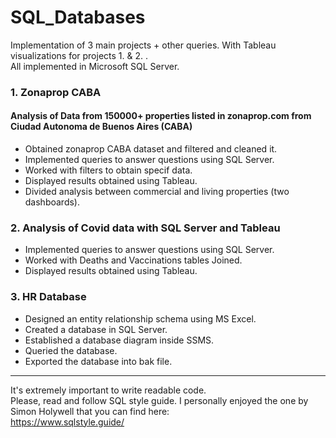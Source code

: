 # SQL_Databases

Implementation of 3 main projects + other queries. With Tableau visualizations for projects 1. & 2. . <br/>
All implemented in Microsoft SQL Server.

### 1. Zonaprop CABA
#### Analysis of Data from 150000+ properties listed in zonaprop.com from Ciudad Autonoma de Buenos Aires (CABA)

- Obtained zonaprop CABA dataset and filtered and cleaned it.
- Implemented queries to answer questions using SQL Server.
- Worked with filters to obtain specif data.
- Displayed results obtained using Tableau.
- Divided analysis between commercial and living properties (two dashboards).

### 2. Analysis of Covid data with SQL Server and Tableau

- Implemented queries to answer questions using SQL Server.
- Worked with Deaths and Vaccinations tables Joined.
- Displayed results obtained using Tableau.

### 3. HR Database
- Designed an entity relationship schema using MS Excel.
- Created a database in SQL Server.
- Established a database diagram inside SSMS.
- Queried the database.
- Exported the database into bak file.

----------------------------------------------------------

It's extremely important to write readable code.<br/>
Please, read and follow SQL style guide. I personally enjoyed the one by Simon Holywell that you can find here: <br/> https://www.sqlstyle.guide/
